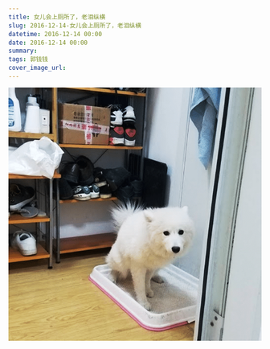 ```yaml
---
title: 女儿会上厕所了，老泪纵横
slug: 2016-12-14-女儿会上厕所了，老泪纵横
datetime: 2016-12-14 00:00
date: 2016-12-14 00:00
summary: 
tags: 郭钱钱
cover_image_url: 
---
```

![51956-rb9nkoyw5c.png](../assets/2019/09/3828967913.png)